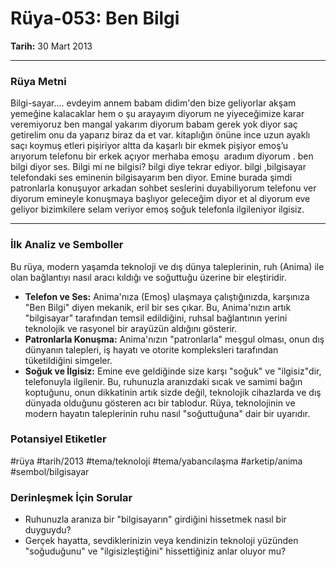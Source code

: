# Rüya-053: Ben Bilgi
**Tarih:** 30 Mart 2013

---
### Rüya Metni

Bilgi-sayar…. evdeyim annem babam didim'den bize geliyorlar akşam yemeğine kalacaklar hem o şu arayayım diyorum ne yiyeceğimize karar veremiyoruz ben mangal yakarım diyorum babam gerek yok diyor saç getirelim onu da yaparız biraz da et var. kitaplığın önüne ince uzun ayaklı saçı koymuş etleri pişiriyor altta da kaşarlı bir ekmek pişiyor emoş’u arıyorum telefonu bir erkek açıyor merhaba emoşu  aradıım diyorum . ben bilgi diyor ses. Bilgi mi ne bilgisi? bilgi diye tekrar ediyor. bilgi ,bilgisayar telefondaki ses eminenin bilgisayarım ben diyor. Emine burada şimdi patronlarla konuşuyor arkadan sohbet seslerini duyabiliyorum telefonu ver diyorum emineyle konuşmaya başlıyor geleceğim diyor et al diyorum eve geliyor bizimkilere selam veriyor emoş soğuk telefonla ilgileniyor ilgisiz.

---
### İlk Analiz ve Semboller

Bu rüya, modern yaşamda teknoloji ve dış dünya taleplerinin, ruh (Anima) ile olan bağlantıyı nasıl aracı kıldığı ve soğuttuğu üzerine bir eleştiridir.

* **Telefon ve Ses:** Anima'nıza (Emoş) ulaşmaya çalıştığınızda, karşınıza "Ben Bilgi" diyen mekanik, eril bir ses çıkar. Bu, Anima'nızın artık "bilgisayar" tarafından temsil edildiğini, ruhsal bağlantının yerini teknolojik ve rasyonel bir arayüzün aldığını gösterir.
* **Patronlarla Konuşma:** Anima'nızın "patronlarla" meşgul olması, onun dış dünyanın talepleri, iş hayatı ve otorite kompleksleri tarafından tüketildiğini simgeler.
* **Soğuk ve İlgisiz:** Emine eve geldiğinde size karşı "soğuk" ve "ilgisiz"dir, telefonuyla ilgilenir. Bu, ruhunuzla aranızdaki sıcak ve samimi bağın koptuğunu, onun dikkatinin artık sizde değil, teknolojik cihazlarda ve dış dünyada olduğunu gösteren acı bir tablodur. Rüya, teknolojinin ve modern hayatın taleplerinin ruhu nasıl "soğuttuğuna" dair bir uyarıdır.

### Potansiyel Etiketler
#rüya #tarih/2013 #tema/teknoloji #tema/yabancılaşma #arketip/anima #sembol/bilgisayar

### Derinleşmek İçin Sorular
* Ruhunuzla aranıza bir "bilgisayarın" girdiğini hissetmek nasıl bir duyguydu?
* Gerçek hayatta, sevdiklerinizin veya kendinizin teknoloji yüzünden "soğuduğunu" ve "ilgisizleştiğini" hissettiğiniz anlar oluyor mu?